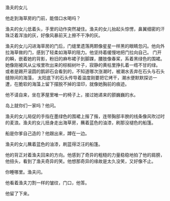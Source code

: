 渔夫的女儿

他走到海草房的门前，能借口水喝吗？

渔夫的女儿低着头，手里的动作突然凝住。渔夫的女儿抬起头惊愣，鼻翼细密的汗珠泛着浑浊的灰，好像风暴前天上擦不干净的灰。

渔夫的女儿闪进海草房的门后，门缝里遗落两颗像星星一样黑的眼睛忽闪。他向外拉海草做的门，感到了轻柔如海草的阻力。他坚持着缓慢地把门拉向自己。
门开的瞬，嵌着她的背影，粉旧的麻布裙子到脚踝，腰肢像春桨，系着黑绿色的围裙。
她像刚被风从尘埃里吹出来的棕榈树叶子，寂静的黄枯里挣扎着一绺不甘的绿。
或者是踢开滚圆的鹅卵石会看到的，不知道哪次涨潮时，被潮水丢弃在石头与石头缝隙间的海藻，
太阳底下的石头传导着温度刚要把它烤干，潮水便默默探访一遭，在脆软的海藻上留下摆脱不掉的湿印，就像她胸前的痕迹。

他不请自来，坐在茅屋里唯一的椅子上，接过她递来的颤巍巍的水。

岛上就你们一家吗？他问。

渔夫的女儿局促的手指在墨绿色的围裙上揩了揩，连带胸部丰腴的线条像风吹过时的麦浪。渔夫的女儿扭身走出海草房，蘸着蓝色的油漆，刷那没褪色的船篷。

船是你爹自己造的？他跟出来，蹲在一边。

渔夫的女儿蘸着蓝色的油漆，刷蓝得泛汪的船篷。

他的背正对着渔夫回来的方向。他感到了奇异的粗糙的力量稳稳地拍了他的肩膀，他扭头，看到了渔夫奇异的笑。他想那奇异的缘故是太久没笑，又好像不止。

你睡哪里。渔夫问。

他看着渔夫刀割一样的皱纹，门口，他答。

他留了下来。

